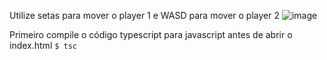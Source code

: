 Utilize setas para mover o player 1 e WASD para mover o player 2
![image](https://github.com/user-attachments/assets/8e932114-3973-4478-a545-28ce89654b00)

Primeiro compile o código typescript para javascript antes de abrir o index.html
`$ tsc`
